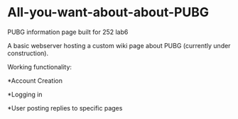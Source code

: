 # All-you-want-about-about-PUBG
PUBG information page built for 252 lab6

A basic webserver hosting a custom wiki page about PUBG (currently under construction).

Working functionality: 

*Account Creation

*Logging in

*User posting replies to specific pages
